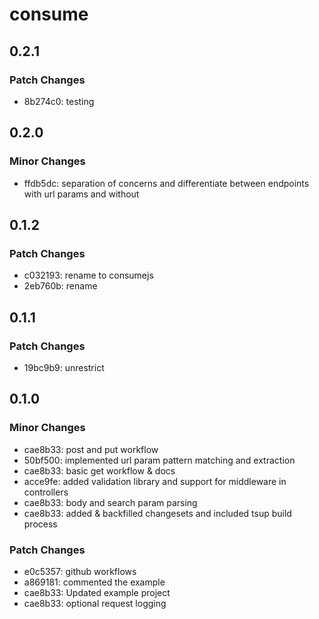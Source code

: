 # consume

## 0.2.1

### Patch Changes

- 8b274c0: testing

## 0.2.0

### Minor Changes

- ffdb5dc: separation of concerns and differentiate between endpoints with url params and without

## 0.1.2

### Patch Changes

- c032193: rename to consumejs
- 2eb760b: rename

## 0.1.1

### Patch Changes

- 19bc9b9: unrestrict

## 0.1.0

### Minor Changes

- cae8b33: post and put workflow
- 50bf500: implemented url param pattern matching and extraction
- cae8b33: basic get workflow & docs
- acce9fe: added validation library and support for middleware in controllers
- cae8b33: body and search param parsing
- cae8b33: added & backfilled changesets and included tsup build process

### Patch Changes

- e0c5357: github workflows
- a869181: commented the example
- cae8b33: Updated example project
- cae8b33: optional request logging
